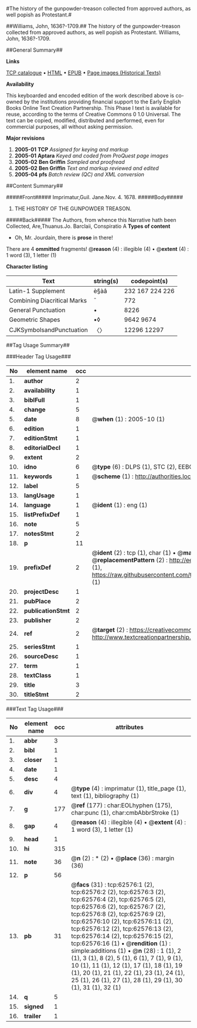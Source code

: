 #The history of the gunpowder-treason collected from approved authors, as well popish as Protestant.#

##Williams, John, 1636?-1709.##
The history of the gunpowder-treason collected from approved authors, as well popish as Protestant.
Williams, John, 1636?-1709.

##General Summary##

**Links**

[TCP catalogue](http://www.ota.ox.ac.uk/tcp/)  • 
[HTML](http://tei.it.ox.ac.uk/tcp/Texts-HTML/free/A66/A66398.html)  • 
[EPUB](http://tei.it.ox.ac.uk/tcp/Texts-EPUB/free/A66/A66398.epub) • 
[Page images (Historical Texts)](https://data.historicaltexts.jisc.ac.uk/view?pubId=eebo-12497906e&pageId=eebo-12497906e-62576-1)

**Availability**

This keyboarded and encoded edition of the
	       work described above is co-owned by the institutions
	       providing financial support to the Early English Books
	       Online Text Creation Partnership. This Phase I text is
	       available for reuse, according to the terms of Creative
	       Commons 0 1.0 Universal. The text can be copied,
	       modified, distributed and performed, even for
	       commercial purposes, all without asking permission.

**Major revisions**

1. __2005-01__ __TCP__ *Assigned for keying and markup*
1. __2005-01__ __Aptara__ *Keyed and coded from ProQuest page images*
1. __2005-02__ __Ben Griffin__ *Sampled and proofread*
1. __2005-02__ __Ben Griffin__ *Text and markup reviewed and edited*
1. __2005-04__ __pfs__ *Batch review (QC) and XML conversion*

##Content Summary##

#####Front#####
Imprimatur,Guil. Jane.Nov. 4. 1678.
#####Body#####

1. THE
HISTORY
OF THE
GUNPOWDER TREASON.

#####Back#####
The Authors, from whence this Narrative hath
been Collected, Are,Thuanus.Jo. Barclaii, Conspiratio A
**Types of content**

  * Oh, Mr. Jourdain, there is **prose** in there!

There are 4 **ommitted** fragments! 
 @__reason__ (4) : illegible (4)  •  @__extent__ (4) : 1 word (3), 1 letter (1)

**Character listing**


|Text|string(s)|codepoint(s)|
|---|---|---|
|Latin-1 Supplement|è§àâ|232 167 224 226|
|Combining             Diacritical Marks|̄|772|
|General Punctuation|•|8226|
|Geometric Shapes|▪◊|9642 9674|
|CJKSymbolsandPunctuation|〈〉|12296 12297|

##Tag Usage Summary##

###Header Tag Usage###

|No|element name|occ|attributes|
|---|---|---|---|
|1.|__author__|2||
|2.|__availability__|1||
|3.|__biblFull__|1||
|4.|__change__|5||
|5.|__date__|8| @__when__ (1) : 2005-10 (1)|
|6.|__edition__|1||
|7.|__editionStmt__|1||
|8.|__editorialDecl__|1||
|9.|__extent__|2||
|10.|__idno__|6| @__type__ (6) : DLPS (1), STC (2), EEBO-CITATION (1), OCLC (1), VID (1)|
|11.|__keywords__|1| @__scheme__ (1) : http://authorities.loc.gov/ (1)|
|12.|__label__|5||
|13.|__langUsage__|1||
|14.|__language__|1| @__ident__ (1) : eng (1)|
|15.|__listPrefixDef__|1||
|16.|__note__|5||
|17.|__notesStmt__|2||
|18.|__p__|11||
|19.|__prefixDef__|2| @__ident__ (2) : tcp (1), char (1)  •  @__matchPattern__ (2) : ([0-9\-]+):([0-9IVX]+) (1), (.+) (1)  •  @__replacementPattern__ (2) : http://eebo.chadwyck.com/downloadtiff?vid=$1&page=$2 (1), https://raw.githubusercontent.com/textcreationpartnership/Texts/master/tcpchars.xml#$1 (1)|
|20.|__projectDesc__|1||
|21.|__pubPlace__|2||
|22.|__publicationStmt__|2||
|23.|__publisher__|2||
|24.|__ref__|2| @__target__ (2) : https://creativecommons.org/publicdomain/zero/1.0/ (1), http://www.textcreationpartnership.org/docs/. (1)|
|25.|__seriesStmt__|1||
|26.|__sourceDesc__|1||
|27.|__term__|1||
|28.|__textClass__|1||
|29.|__title__|3||
|30.|__titleStmt__|2||


###Text Tag Usage###

|No|element name|occ|attributes|
|---|---|---|---|
|1.|__abbr__|3||
|2.|__bibl__|1||
|3.|__closer__|1||
|4.|__date__|1||
|5.|__desc__|4||
|6.|__div__|4| @__type__ (4) : imprimatur (1), title_page (1), text (1), bibliography (1)|
|7.|__g__|177| @__ref__ (177) : char:EOLhyphen (175), char:punc (1), char:cmbAbbrStroke (1)|
|8.|__gap__|4| @__reason__ (4) : illegible (4)  •  @__extent__ (4) : 1 word (3), 1 letter (1)|
|9.|__head__|1||
|10.|__hi__|315||
|11.|__note__|36| @__n__ (2) : * (2)  •  @__place__ (36) : margin (36)|
|12.|__p__|56||
|13.|__pb__|31| @__facs__ (31) : tcp:62576:1 (2), tcp:62576:2 (2), tcp:62576:3 (2), tcp:62576:4 (2), tcp:62576:5 (2), tcp:62576:6 (2), tcp:62576:7 (2), tcp:62576:8 (2), tcp:62576:9 (2), tcp:62576:10 (2), tcp:62576:11 (2), tcp:62576:12 (2), tcp:62576:13 (2), tcp:62576:14 (2), tcp:62576:15 (2), tcp:62576:16 (1)  •  @__rendition__ (1) : simple:additions (1)  •  @__n__ (28) : 1 (1), 2 (1), 3 (1), 8 (2), 5 (1), 6 (1), 7 (1), 9 (1), 10 (1), 11 (1), 12 (1), 17 (1), 18 (1), 19 (1), 20 (1), 21 (1), 22 (1), 23 (1), 24 (1), 25 (1), 26 (1), 27 (1), 28 (1), 29 (1), 30 (1), 31 (1), 32 (1)|
|14.|__q__|5||
|15.|__signed__|1||
|16.|__trailer__|1||
